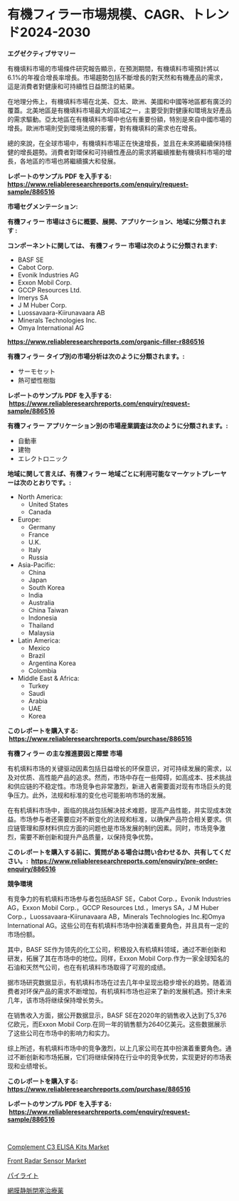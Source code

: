<p><h1>有機フィラー市場規模、CAGR、トレンド2024-2030</h1></p><p><strong>エグゼクティブサマリー</strong></p>
<p><p>有機填料市場的市場條件研究報告顯示，在預測期間，有機填料市場預計將以6.1%的年複合增長率增長。市場趨勢包括不斷增長的對天然和有機產品的需求，這是消費者對健康和可持續性日益關注的結果。</p><p>在地理分佈上，有機填料市場在北美、亞太、歐洲、美國和中國等地區都有廣泛的覆蓋。北美地區是有機填料市場最大的區域之一，主要受到對健康和環境友好產品的需求驅動。亞太地區在有機填料市場中也佔有重要份額，特別是來自中國市場的增長。歐洲市場則受到環境法規的影響，對有機填料的需求也在增長。</p><p>總的來說，在全球市場中，有機填料市場正在快速增長，並且在未來將繼續保持穩健的增長趨勢。消費者對環保和可持續性產品的需求將繼續推動有機填料市場的增長，各地區的市場也將繼續擴大和發展。</p></p>
<p><strong>レポートのサンプル PDF を入手する: <a href="https://www.reliableresearchreports.com/enquiry/request-sample/886516">https://www.reliableresearchreports.com/enquiry/request-sample/886516</a></strong></p>
<p><strong>市場セグメンテーション:</strong></p>
<p><strong> 有機フィラー 市場はさらに概要、展開、アプリケーション、地域に分類されます :</strong></p>
<p><strong>コンポーネントに関しては、 有機フィラー 市場は次のように分類されます: &nbsp;</strong></p>
<p><ul><li>BASF SE</li><li>Cabot Corp.</li><li>Evonik Industries AG</li><li>Exxon Mobil Corp.</li><li>GCCP Resources Ltd.</li><li>Imerys SA</li><li>J M Huber Corp.</li><li>Luossavaara-Kiirunavaara AB</li><li>Minerals Technologies Inc.</li><li>Omya International AG</li></ul></p>
<p><strong><a href="https://www.reliableresearchreports.com/organic-filler-r886516">https://www.reliableresearchreports.com/organic-filler-r886516</a></strong></p>
<p><strong> 有機フィラー タイプ別の市場分析は次のように分類されます。:</strong></p>
<p><ul><li>サーモセット</li><li>熱可塑性樹脂</li></ul></p>
<p><strong>レポートのサンプル PDF を入手する: &nbsp;<a href="https://www.reliableresearchreports.com/enquiry/request-sample/886516">https://www.reliableresearchreports.com/enquiry/request-sample/886516</a></strong></p>
<p><strong> 有機フィラー アプリケーション別の市場産業調査は次のように分類されます。:</strong></p>
<p><ul><li>自動車</li><li>建物</li><li>エレクトロニック</li></ul></p>
<p><strong>地域に関して言えば、有機フィラー 地域ごとに利用可能なマーケットプレーヤーは次のとおりです。:</strong></p>
<p><ul>
    <li>
        North America:
        <ul>
            <li>United States</li>
            <li>Canada</li>
        </ul>
    </li>
    <li>
        Europe:
        <ul>
            <li>Germany</li>
            <li>France</li>
            <li>U.K.</li>
            <li>Italy</li>
            <li>Russia</li>
        </ul>
    </li>
    <li>
        Asia-Pacific:
        <ul>
            <li>China</li>
            <li>Japan</li>
            <li>South Korea</li>
            <li>India</li>
            <li>Australia</li>
            <li>China Taiwan</li>
            <li>Indonesia</li>
            <li>Thailand</li>
            <li>Malaysia</li>
        </ul>
    </li>
    <li>
        Latin America:
        <ul>
            <li>Mexico</li>
            <li>Brazil</li>
            <li>Argentina Korea</li>
            <li>Colombia</li>
        </ul>
    </li>
    <li>
        Middle East & Africa:
        <ul>
            <li>Turkey</li>
            <li>Saudi</li>
            <li>Arabia</li>
            <li>UAE</li>
            <li>Korea</li>
        </ul>
    </li>
    </ul></p>
<p><strong>このレポートを購入する: &nbsp;<a href="https://www.reliableresearchreports.com/purchase/886516">https://www.reliableresearchreports.com/purchase/886516</a></strong></p>
<p><strong>有機フィラー の主な推進要因と障壁 市場</strong></p>
<p><p>有机填料市场的关键驱动因素包括日益增长的环保意识，对可持续发展的需求，以及对优质、高性能产品的追求。然而，市场中存在一些障碍，如高成本、技术挑战和供应链的不稳定性。市场竞争也非常激烈，新进入者需要面对现有市场巨头的竞争压力。此外，法规和标准的变化也可能影响市场的发展。</p><p>在有机填料市场中，面临的挑战包括解决技术难题，提高产品性能，并实现成本效益。市场参与者还需要应对不断变化的法规和标准，以确保产品符合相关要求。供应链管理和原材料供应方面的问题也是市场发展的制约因素。同时，市场竞争激烈，需要不断创新和提升产品质量，以保持竞争优势。</p></p>
<p><strong>このレポートを購入する前に、質問がある場合は問い合わせるか、共有してください。:&nbsp; <a href="https://www.reliableresearchreports.com/enquiry/pre-order-enquiry/886516">https://www.reliableresearchreports.com/enquiry/pre-order-enquiry/886516</a></strong></p>
<p><strong>競争環境</strong></p>
<p><p>有竞争力的有机填料市场参与者包括BASF SE，Cabot Corp.，Evonik Industries AG，Exxon Mobil Corp.，GCCP Resources Ltd.，Imerys SA，J M Huber Corp.，Luossavaara-Kiirunavaara AB，Minerals Technologies Inc.和Omya International AG。这些公司在有机填料市场中扮演着重要角色，并且具有一定的市场份额。</p><p>其中，BASF SE作为领先的化工公司，积极投入有机填料领域，通过不断创新和研发，拓展了其在市场中的地位。同样，Exxon Mobil Corp.作为一家全球知名的石油和天然气公司，也在有机填料市场取得了可观的成绩。</p><p>据市场研究数据显示，有机填料市场在过去几年中呈现出稳步增长的趋势。随着消费者对环保产品的需求不断增加，有机填料市场也迎来了新的发展机遇。预计未来几年，该市场将继续保持增长势头。</p><p>在销售收入方面，据公开数据显示，BASF SE在2020年的销售收入达到了5,376亿欧元，而Exxon Mobil Corp.在同一年的销售额为2640亿美元。这些数据展示了这些公司在市场中的影响力和实力。</p><p>综上所述，有机填料市场中的竞争激烈，以上几家公司在其中扮演着重要角色。通过不断创新和市场拓展，它们将继续保持在行业中的竞争优势，实现更好的市场表现和业绩增长。</p></p>
<p><strong>このレポートを購入する: &nbsp; <a href="https://www.reliableresearchreports.com/purchase/886516">https://www.reliableresearchreports.com/purchase/886516</a></strong></p>
<p><strong>レポートのサンプル PDF を入手する: &nbsp;<a href="https://www.reliableresearchreports.com/enquiry/request-sample/886516">https://www.reliableresearchreports.com/enquiry/request-sample/886516</a></strong><strong></strong></p>
<p>&nbsp;</p>
<p><p><a href="https://www.linkedin.com/pulse/complement-c3-elisa-kits-market-size-global-industry-overview-pxtde?trackingId=OkJ3Ctjq1iOIxUupNHZNPQ%3D%3D">Complement C3 ELISA Kits Market</a></p><p><a href="https://www.linkedin.com/pulse/front-radar-sensor-market-offer-valuable-insights-size-share-zcioe?trackingId=tQbYoD7IzQ9rmZlOWoc%2Fmw%3D%3D">Front Radar Sensor Market</a></p><p><a href="https://medium.com/@adaming121/%E9%89%84%E7%A1%AB%E9%89%B1%E5%B8%82%E5%A0%B4%E5%B1%95%E6%9C%9B-%E7%94%A3%E6%A5%AD%E6%A6%82%E8%A6%81%E3%81%A8%E4%BA%88%E6%B8%AC-2024%E5%B9%B4%E3%81%8B%E3%82%892031%E5%B9%B4-4f6575be2de6">パイライト</a></p><p><a href="https://medium.com/@bonniehoppe1/%E7%B6%B2%E8%86%9C%E9%9D%99%E8%84%88%E9%96%89%E5%A1%9E%E6%B2%BB%E7%99%82%E8%96%AC%E5%B8%82%E5%A0%B4%E3%81%AE%E5%88%86%E6%9E%90%E3%81%A82024%E5%B9%B4%E3%81%8B%E3%82%892031%E5%B9%B4%E3%81%BE%E3%81%A7%E3%81%AE%E4%BA%88%E6%B8%AC%E3%81%95%E3%82%8C%E3%82%8B%E8%A6%8F%E6%A8%A1-668312696625">網膜静脈閉塞治療薬</a></p></p>